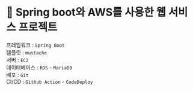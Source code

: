 # 🎩 Spring boot와 AWS를 사용한 웹 서비스 프로젝트

프레임워크 : `Spring Boot`<br>
템플릿 : `mustache`<br>
서버 : `EC2`<br>
데이터베이스 : `RDS` - `MariaDB`<br>
배포 : `Git`<br>
CI/CD : `Github Action` - `CodeDeploy`
